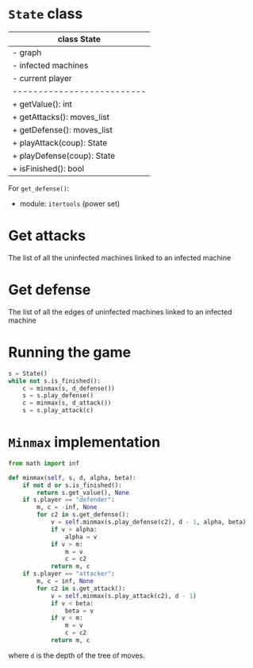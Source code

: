 `State` class
=============

| class State                |
|----------------------------|
| - graph                    |
| - infected machines        |
| - current player           |
| -------------------------- |
| + getValue(): int          |
| + getAttacks(): moves_list |
| + getDefense(): moves_list |
| + playAttack(coup): State  |
| + playDefense(coup): State |
| + isFinished(): bool       |


For `get_defense()`:
- module: `itertools` (power set)

Get attacks
=============
The list of all the uninfected machines linked to an infected machine

Get defense
=============
The list of all the edges of uninfected machines linked to an infected machine

Running the game
================
```Python
s = State()
while not s.is_finished():
    c = minmax(s, d_defense())
    s = s.play_defense()
    c = minmax(s, d_attack())
    s = s.play_attack(c)
```

`Minmax` implementation
=====================

```Python
from math import inf

def minmax(self, s, d, alpha, beta):
    if not d or s.is_finished():
        return s.get_value(), None
    if s.player == "defender":
        m, c = -inf, None
        for c2 in s.get_defense():
            v = self.minmax(s.play_defense(c2), d - 1, alpha, beta)
            if v > alpha:
                alpha = v
            if v > m:
                m = v
                c = c2
            return m, c
    if s.player == "attacker":
        m, c = inf, None
        for c2 in s.get_attack():
            v = self.minmax(s.play_attack(c2), d - 1)
            if v < beta:
                beta = v
            if v < m:
                m = v
                c = c2
            return m, c
```

where `d` is the depth of the tree of moves.
